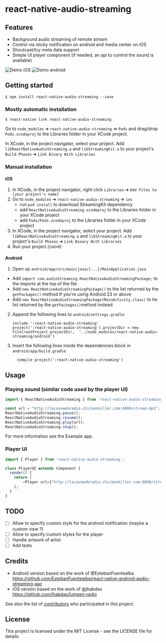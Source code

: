 
# react-native-audio-streaming

## Features

- Background audio streaming of remote stream
- Control via sticky notification on android and media center on iOS
- Shoutcast/Icy meta data support
- Simple UI player component (if needed, an api to control the sound is available)

![Demo iOS](https://raw.githubusercontent.com/tlenclos/react-native-audio-streaming/master/demo_ios.gif)
![Demo android](https://raw.githubusercontent.com/tlenclos/react-native-audio-streaming/master/demo_android.gif)

## Getting started

`$ npm install react-native-audio-streaming --save`

### Mostly automatic installation

`$ react-native link react-native-audio-streaming`

Go to `node_modules` ➜ `react-native-audio-streaming` => `Pods` and drag/drop `Pods.xcodeproj` to the Libraries folder in your XCode project.

In XCode, in the project navigator, select your project. Add `libReactNativeAudioStreaming.a` and `libStreamingKit.a` to your project's `Build Phases` ➜ `Link Binary With Libraries`

### Manual installation

#### iOS

1. In XCode, in the project navigator, right click `Libraries` ➜ `Add Files to [your project's name]`
2. Go to `node_modules` ➜ `react-native-audio-streaming` => `ios`
   - run `pod install` to download StreamingKit dependency
   - add `ReactNativeAudioStreaming.xcodeproj` to the Libraries folder in your XCode project
   - add `Pods/Pods.xcodeproj` to the Libraries folder in your XCode project
3. In XCode, in the project navigator, select your project. Add `libReactNativeAudioStreaming.a` and `libStreamingKit.a` to your project's `Build Phases` ➜ `Link Binary With Libraries`
4. Run your project (`Cmd+R`)

#### Android

1. Open up `android/app/src/main/java/[...]/MainApplication.java`
  - Add `import com.audioStreaming.ReactNativeAudioStreamingPackage;` to the imports at the top of the file
  - Add `new ReactNativeAudioStreamingPackage()` to the list returned by the `getPackages()` method
  If you're using Android 23 or above
  - Add `new ReactNativeAudioStreamingPackage(MainActivity.class)` to he list returned by the `getPackages()`method instead.
2. Append the following lines to `android/settings.gradle`:
  	```
  	include ':react-native-audio-streaming'
  	project(':react-native-audio-streaming').projectDir = new File(rootProject.projectDir, 	'../node_modules/react-native-audio-streaming/android')
  	```
3. Insert the following lines inside the dependencies block in `android/app/build.gradle`:
  	```
      compile project(':react-native-audio-streaming')
  	```

## Usage

### Playing sound (similar code used by the player UI)

```javascript
import { ReactNativeAudioStreaming } from 'react-native-audio-streaming';

const url = "http://lacavewebradio.chickenkiller.com:8000/stream.mp3";
ReactNativeAudioStreaming.pause();
ReactNativeAudioStreaming.resume();
ReactNativeAudioStreaming.play(url);
ReactNativeAudioStreaming.stop();
```

For more information see the Example app.

### Player UI

```javascript
import { Player } from 'react-native-audio-streaming';

class PlayerUI extends Component {
  render() {
    return (
        <Player url={"http://lacavewebradio.chickenkiller.com:8000/stream.mp3"} />
    );
  }
}
```

## TODO

- [ ] Allow to specify custom style for the android notification (maybe a custom view ?)
- [ ] Allow to specify custom styles for the player
- [ ] Handle artwork of artist
- [ ] Add tests

## Credits

- Android version based on the work of @EstebanFuentealba https://github.com/EstebanFuentealba/react-native-android-audio-streaming-aac
- iOS version based on the work of @jhabdas https://github.com/jhabdas/lumpen-radio

See also the list of [contributors](https://github.com/tlenclos/react-native-audio-streaming/graphs/contributors) who participated in this project.

## License

This project is licensed under the MIT License - see the LICENSE file for details
